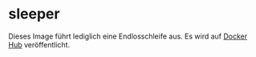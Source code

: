 # sleeper

Dieses Image führt lediglich eine Endlosschleife aus. Es wird auf [Docker Hub](https://hub.docker.com/repository/docker/nicholasdille/sleeper) veröffentlicht.
